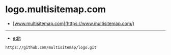 # logo.multisitemap.com

+ [www.multisitemap.com](https://www.multisitemap.com/)


---
+ [edit](https://github.com/multisitemap/logo/edit/main/README.md)
```
https://github.com/multisitemap/logo.git
```
